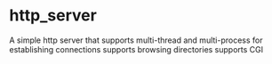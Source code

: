 # http_server
A simple http server that
	supports multi-thread and multi-process for establishing connections
	supports browsing directories
	supports CGI
